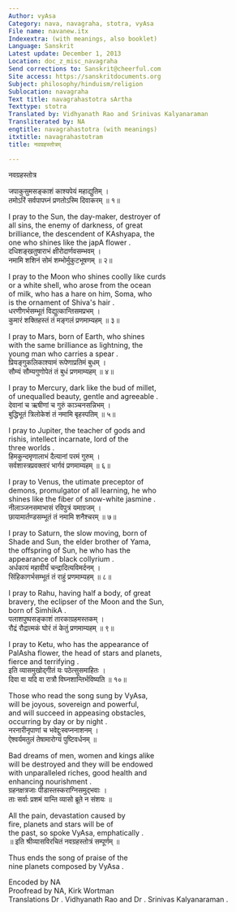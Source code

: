 ```yaml
---
Author: vyAsa
Category: nava, navagraha, stotra, vyAsa
File name: navanew.itx
Indexextra: (with meanings, also booklet)
Language: Sanskrit
Latest update: December 1, 2013
Location: doc_z_misc_navagraha
Send corrections to: Sanskrit@cheerful.com
Site access: https://sanskritdocuments.org
Subject: philosophy/hinduism/religion
Sublocation: navagraha
Text title: navagrahastotra sArtha
Texttype: stotra
Translated by: Vidhyanath Rao and Srinivas Kalyanaraman
Transliterated by: NA
engtitle: navagrahastotra (with meanings)
itxtitle: navagrahastotram
title: नवग्रहस्तोत्रम्

---
```

  
 नवग्रहस्तोत्र   
  
जपाकुसुमसङ्काशं काश्यपेयं महाद्युतिम् ।  
तमोऽरिं सर्वपापघ्नं प्रणतोऽस्मि दिवाकरम् ॥ १॥  
  
 I pray to the Sun, the day-maker, destroyer of  
all sins, the enemy of darkness, of great  
brilliance, the descendent of KAshyapa, the  
one who shines like the japA flower .   
दधिशङ्खतुषाराभं क्षीरोदार्णवसम्भवम् ।  
नमामि शशिनं सोमं शम्भोर्मुकुटभूषणम् ॥ २॥  
  
 I pray to the Moon who shines coolly like curds  
or a white shell, who arose from the ocean  
of milk, who has a hare on him, Soma, who  
is the ornament of Shiva's hair .   
धरणीगर्भसम्भूतं विद्युत्कान्तिसमप्रभम् ।  
कुमारं शक्तिहस्तं तं मङ्गलं प्रणमाम्यहम् ॥ ३॥  
  
 I pray to Mars, born of Earth, who shines  
with the same brilliance as lightning, the  
young man who carries a spear .   
प्रियङ्गुकलिकाश्यामं रूपेणाप्रतिमं बुधम् ।  
सौम्यं सौम्यगुणोपेतं तं बुधं प्रणमाम्यहम् ॥ ४॥  
  
 I pray to Mercury, dark like the bud of millet,  
of unequalled beauty, gentle and agreeable .   
देवानां च ऋषीणां च गुरुं काञ्चनसन्निभम् ।  
बुद्धिभूतं त्रिलोकेशं तं नमामि बृहस्पतिम् ॥ ५॥  
  
 I pray to Jupiter, the teacher of gods and  
rishis, intellect incarnate, lord of the  
three worlds .   
हिमकुन्दमृणालाभं दैत्यानां परमं गुरुम् ।  
सर्वशास्त्रप्रवक्तारं भार्गवं प्रणमाम्यहम् ॥ ६॥  
  
 I pray to Venus, the utimate preceptor of  
demons, promulgator of all learning, he who  
shines like the fiber of snow-white jasmine .   
नीलाञ्जनसमाभासं रविपुत्रं यमाग्रजम् ।  
छायामार्तण्डसम्भूतं तं नमामि शनैश्चरम् ॥ ७॥  
  
 I pray to Saturn, the slow moving, born of  
Shade and Sun, the elder brother of Yama,  
the offspring of Sun, he who has the  
appearance of black collyrium .   
अर्धकायं महावीर्यं चन्द्रादित्यविमर्दनम् ।  
सिंहिकागर्भसम्भूतं तं राहुं प्रणमाम्यहम् ॥ ८॥  
  
 I pray to Rahu, having half a body, of great  
bravery, the eclipser of the Moon and the Sun,  
born of SimhikA .   
पलाशपुष्पसङ्काशं तारकाग्रहमस्तकम् ।  
रौद्रं रौद्रात्मकं घोरं तं केतुं प्रणमाम्यहम् ॥ ९॥  
  
 I pray to Ketu, who has the appearance of  
PalAsha flower, the head of stars and planets,  
fierce and terrifying .   
इति व्यासमुखोद्गीतं यः पठेत्सुसमाहितः ।  
दिवा वा यदि वा रात्रौ विघ्नशान्तिर्भविष्यति ॥ १०॥  
  
  Those who read the song sung by VyAsa,  
will be joyous, sovereign and powerful,  
and will succeed in appeasing obstacles,  
occurring by day or by night .   
नरनारीनृपाणां च भवेद्दुःस्वप्ननाशनम् ।  
ऐश्वर्यमतुलं तेषामारोग्यं पुष्टिवर्धनम् ॥  
  
 Bad dreams of men, women and kings alike  
will be destroyed and they will be endowed  
with unparalleled riches, good health and  
enhancing nourishment .   
ग्रहनक्षत्रजाः पीडास्तस्कराग्निसमुद्भवाः ।  
ताः सर्वाः प्रशमं यान्ति व्यासो ब्रूते न संशयः ॥  
  
 All the pain, devastation caused by  
fire, planets and stars will be of  
the past, so spoke VyAsa, emphatically .   
॥ इति श्रीव्यासविरचितं नवग्रहस्तोत्रं सम्पूर्णम् ॥  
  
 Thus ends the song of praise of the  
nine planets composed by VyAsa .   
  
Encoded by NA  
Proofread by NA, Kirk Wortman  
Translations Dr . Vidhyanath Rao and Dr . Srinivas Kalyanaraman .   
  
  
